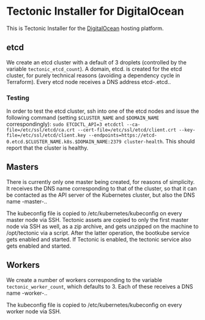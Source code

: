 # Tectonic Installer for DigitalOcean
This is Tectonic Installer for the [DigitalOcean](http://digitalocean.com/) hosting platform.

## etcd
We create an etcd cluster with a default of 3 droplets (controlled by the variable
`tectonic_etcd_count`). A domain, etcd.<cluster-name> is created for the etcd cluster,
for purely technical reasons (avoiding a dependency cycle in Terraform). Every etcd node
receives a DNS address etcd-<number>.etcd.<cluster-name>.

### Testing
In order to test the etcd cluster, ssh into one of the etcd nodes and issue the following command
(setting `$CLUSTER_NAME` and `$DOMAIN_NAME` correspondingly):
`sudo ETCDCTL_API=3 etcdctl --ca-file=/etc/ssl/etcd/ca.crt --cert-file=/etc/ssl/etcd/client.crt --key-file=/etc/ssl/etcd/client.key --endpoints=https://etcd-0.etcd.$CLUSTER_NAME.k8s.$DOMAIN_NAME:2379 cluster-health`.
This should report that the cluster is healthy.

## Masters
There is currently only one master being created, for reasons of simplicity. It receives the
DNS name corresponding to that of the cluster, so that it can be contacted as the API
server of the Kubernetes cluster, but also the DNS name <cluster-name>-master-<index>.<domain-name>.

The kubeconfig file is copied to /etc/kubernetes/kubeconfig on every master node via SSH. Tectonic
assets are copied to only the first master node via SSH as well, as a zip archive, and gets
unzipped on the machine to /opt/tectonic via a script. After the latter operation, the bootkube
service gets enabled and started. If Tectonic is enabled, the tectonic service also gets enabled
and started.

## Workers
We create a number of workers corresponding to the variable `tectonic_worker_count`, which defaults
to 3. Each of these receives a DNS name <cluster-name>-worker-<index>.<domain-name>.

The kubeconfig file is copied to /etc/kubernetes/kubeconfig on every worker node via SSH.

